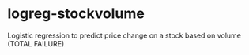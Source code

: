 # logreg-stockvolume
Logistic regression to predict price change on a stock based on volume (TOTAL FAILURE)
